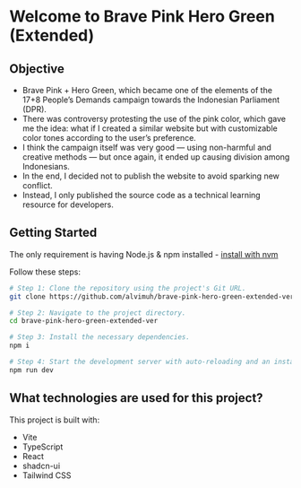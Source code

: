 # Welcome to Brave Pink Hero Green (Extended)

## Objective

- Brave Pink + Hero Green, which became one of the elements of the 17+8 People’s Demands campaign towards the Indonesian Parliament (DPR).
- There was controversy protesting the use of the pink color, which gave me the idea: what if I created a similar website but with customizable color tones according to the user’s preference.
- I think the campaign itself was very good — using non-harmful and creative methods — but once again, it ended up causing division among Indonesians.
- In the end, I decided not to publish the website to avoid sparking new conflict.
- Instead, I only published the source code as a technical learning resource for developers.

## Getting Started

The only requirement is having Node.js & npm installed - [install with nvm](https://github.com/nvm-sh/nvm#installing-and-updating)

Follow these steps:

```sh
# Step 1: Clone the repository using the project's Git URL.
git clone https://github.com/alvimuh/brave-pink-hero-green-extended-ver

# Step 2: Navigate to the project directory.
cd brave-pink-hero-green-extended-ver

# Step 3: Install the necessary dependencies.
npm i

# Step 4: Start the development server with auto-reloading and an instant preview.
npm run dev
```

## What technologies are used for this project?

This project is built with:

- Vite
- TypeScript
- React
- shadcn-ui
- Tailwind CSS
